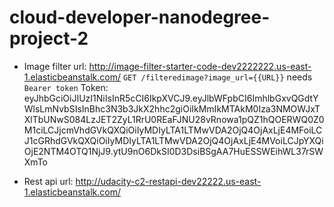 # cloud-developer-nanodegree-project-2
- Image filter url: http://image-filter-starter-code-dev2222222.us-east-1.elasticbeanstalk.com/
`GET /filteredimage?image_url={{URL}}` needs `Bearer token`
Token: eyJhbGciOiJIUzI1NiIsInR5cCI6IkpXVCJ9.eyJlbWFpbCI6ImhlbGxvQGdtYWlsLmNvbSIsInBhc3N3b3JkX2hhc2giOiIkMmIkMTAkM0Iza3NMOWJxTXlTbUNwS084LzJET2ZyL1RrU0REaFJNU28vRnowa1pQZ1hQOERWQ0Z0M1ciLCJjcmVhdGVkQXQiOiIyMDIyLTA1LTMwVDA2OjQ4OjAxLjE4MFoiLCJ1cGRhdGVkQXQiOiIyMDIyLTA1LTMwVDA2OjQ4OjAxLjE4MVoiLCJpYXQiOjE2NTM4OTQ1NjJ9.ytU9nO6DkSI0D3DsiBSgAA7HuESSWEihWL37rSWXmTo

- Rest api url: http://udacity-c2-restapi-dev22222.us-east-1.elasticbeanstalk.com/


